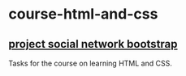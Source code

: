 # course-html-and-css

## [project social network bootstrap]( https://nikitakochetkov.github.io/course-html-and-css/Book/index.html)



Tasks for the course on learning HTML and CSS.
